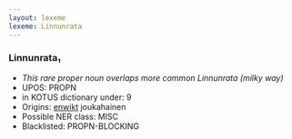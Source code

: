 ```yaml
---
layout: lexeme
lexeme: Linnunrata
---
```


###  Linnunrata₁

* _This rare proper noun overlaps more common *Linnunrata* (milky way)_
* UPOS:  PROPN
* in KOTUS dictionary under:  9
* Origins: [enwikt](https://en.wiktionary.org/wiki/Linnunrata) joukahainen 
* Possible NER class:  MISC
* Blacklisted:  PROPN-BLOCKING

